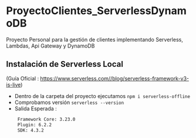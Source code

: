 # ProyectoClientes_ServerlessDynamoDB
Proyecto Personal para la gestión de clientes implementando Serverless, Lambdas, Api Gateway y DynamoDB

</hr>

## Instalación de Serverless Local
(Guía Oficial : https://www.serverless.com//blog/serverless-framework-v3-is-live)
* Dentro de la carpeta del proyecto ejecutamos `npm i serverless-offline`
* Comprobamos versión `serverless --version`
* Salida Esperada : 
   ``` cmd
    Framework Core: 3.23.0
    Plugin: 6.2.2
    SDK: 4.3.2

   ```


